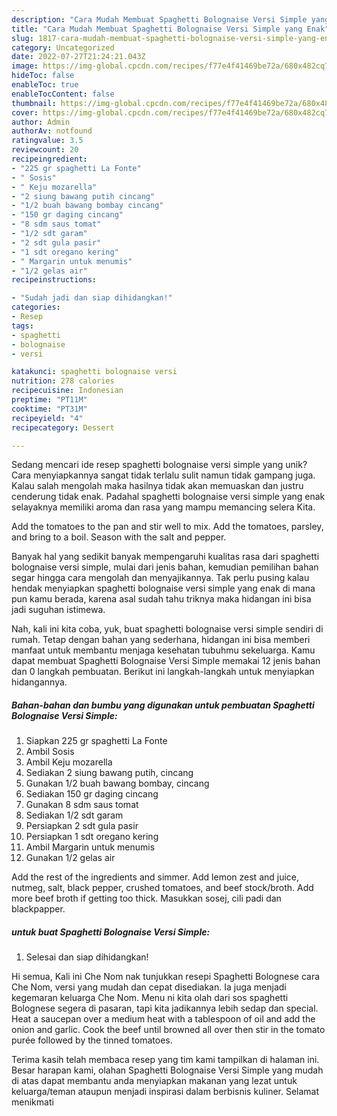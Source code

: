 ```yaml
---
description: "Cara Mudah Membuat Spaghetti Bolognaise Versi Simple yang Enak"
title: "Cara Mudah Membuat Spaghetti Bolognaise Versi Simple yang Enak"
slug: 1817-cara-mudah-membuat-spaghetti-bolognaise-versi-simple-yang-enak
category: Uncategorized
date: 2022-07-27T21:24:21.043Z
image: https://img-global.cpcdn.com/recipes/f77e4f41469be72a/680x482cq70/spaghetti-bolognaise-versi-simple-foto-resep-utama.jpg
hideToc: false
enableToc: true
enableTocContent: false
thumbnail: https://img-global.cpcdn.com/recipes/f77e4f41469be72a/680x482cq70/spaghetti-bolognaise-versi-simple-foto-resep-utama.jpg
cover: https://img-global.cpcdn.com/recipes/f77e4f41469be72a/680x482cq70/spaghetti-bolognaise-versi-simple-foto-resep-utama.jpg
author: Admin
authorAv: notfound
ratingvalue: 3.5
reviewcount: 20
recipeingredient:
- "225 gr spaghetti La Fonte"
- " Sosis"
- " Keju mozarella"
- "2 siung bawang putih cincang"
- "1/2 buah bawang bombay cincang"
- "150 gr daging cincang"
- "8 sdm saus tomat"
- "1/2 sdt garam"
- "2 sdt gula pasir"
- "1 sdt oregano kering"
- " Margarin untuk menumis"
- "1/2 gelas air"
recipeinstructions:

- "Sudah jadi dan siap dihidangkan!"
categories:
- Resep
tags:
- spaghetti
- bolognaise
- versi

katakunci: spaghetti bolognaise versi 
nutrition: 278 calories
recipecuisine: Indonesian
preptime: "PT11M"
cooktime: "PT31M"
recipeyield: "4"
recipecategory: Dessert

---
```





Sedang mencari ide resep spaghetti bolognaise versi simple yang unik? Cara menyiapkannya sangat tidak terlalu sulit namun tidak gampang juga. Kalau salah mengolah maka hasilnya tidak akan memuaskan dan justru cenderung tidak enak. Padahal spaghetti bolognaise versi simple yang enak selayaknya memiliki aroma dan rasa yang mampu memancing selera Kita.





Add the tomatoes to the pan and stir well to mix. Add the tomatoes, parsley, and bring to a boil. Season with the salt and pepper.

Banyak hal yang sedikit banyak mempengaruhi kualitas rasa dari spaghetti bolognaise versi simple, mulai dari jenis bahan, kemudian pemilihan bahan segar hingga cara mengolah dan menyajikannya. Tak perlu pusing kalau hendak menyiapkan spaghetti bolognaise versi simple yang enak di mana pun kamu berada, karena asal sudah tahu triknya maka hidangan ini bisa jadi suguhan istimewa.






Nah, kali ini kita coba, yuk, buat spaghetti bolognaise versi simple sendiri di rumah. Tetap dengan bahan yang sederhana, hidangan ini bisa memberi manfaat untuk membantu menjaga kesehatan tubuhmu sekeluarga. Kamu dapat membuat Spaghetti Bolognaise Versi Simple memakai 12 jenis bahan dan 0 langkah pembuatan. Berikut ini langkah-langkah untuk menyiapkan hidangannya.

<!--inarticleads1-->

##### Bahan-bahan dan bumbu yang digunakan untuk pembuatan Spaghetti Bolognaise Versi Simple:

1. Siapkan 225 gr spaghetti La Fonte
1. Ambil  Sosis
1. Ambil  Keju mozarella
1. Sediakan 2 siung bawang putih, cincang
1. Gunakan 1/2 buah bawang bombay, cincang
1. Sediakan 150 gr daging cincang
1. Gunakan 8 sdm saus tomat
1. Sediakan 1/2 sdt garam
1. Persiapkan 2 sdt gula pasir
1. Persiapkan 1 sdt oregano kering
1. Ambil  Margarin untuk menumis
1. Gunakan 1/2 gelas air


Add the rest of the ingredients and simmer. Add lemon zest and juice, nutmeg, salt, black pepper, crushed tomatoes, and beef stock/broth. Add more beef broth if getting too thick. Masukkan sosej, cili padi dan blackpapper. 

<!--inarticleads2-->

#####  untuk buat Spaghetti Bolognaise Versi Simple:


1. Selesai dan siap dihidangkan!

Hi semua, Kali ini Che Nom nak tunjukkan resepi Spaghetti Bolognese cara Che Nom, versi yang mudah dan cepat disediakan. Ia juga menjadi kegemaran keluarga Che Nom. Menu ni kita olah dari sos spaghetti Bolognese segera di pasaran, tapi kita jadikannya lebih sedap dan special. Heat a saucepan over a medium heat with a tablespoon of oil and add the onion and garlic. Cook the beef until browned all over then stir in the tomato purée followed by the tinned tomatoes. 

Terima kasih telah membaca resep yang tim kami tampilkan di halaman ini. Besar harapan kami, olahan Spaghetti Bolognaise Versi Simple yang mudah di atas dapat membantu anda menyiapkan makanan yang lezat untuk keluarga/teman ataupun menjadi inspirasi dalam berbisnis kuliner. Selamat menikmati
